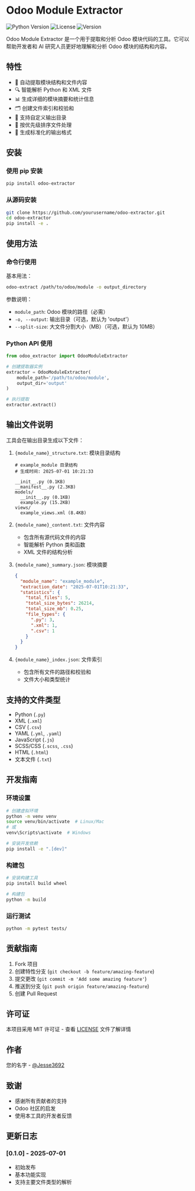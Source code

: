 # Odoo Module Extractor

![Python Version](https://img.shields.io/badge/python-3.6+-blue.svg)
![License](https://img.shields.io/badge/license-MIT-green.svg)
![Version](https://img.shields.io/badge/version-0.1.0-blue.svg)

Odoo Module Extractor 是一个用于提取和分析 Odoo 模块代码的工具。它可以帮助开发者和 AI 研究人员更好地理解和分析 Odoo 模块的结构和内容。

## 特性

- 📁 自动提取模块结构和文件内容
- 🔍 智能解析 Python 和 XML 文件
- 📊 生成详细的模块摘要和统计信息
- 🗂 创建文件索引和校验和
- 🎯 支持自定义输出目录
- 🔄 按优先级排序文件处理
- 📝 生成标准化的输出格式

## 安装

### 使用 pip 安装

```bash
pip install odoo-extractor
```

### 从源码安装

```bash
git clone https://github.com/yourusername/odoo-extractor.git
cd odoo-extractor
pip install -e .
```

## 使用方法

### 命令行使用

基本用法：
```bash
odoo-extract /path/to/odoo/module -o output_directory
```

参数说明：
- `module_path`: Odoo 模块的路径（必需）
- `-o, --output`: 输出目录（可选，默认为 'output'）
- `--split-size`: 大文件分割大小（MB）（可选，默认为 10MB）

### Python API 使用

```python
from odoo_extractor import OdooModuleExtractor

# 创建提取器实例
extractor = OdooModuleExtractor(
    module_path='/path/to/odoo/module',
    output_dir='output'
)

# 执行提取
extractor.extract()
```

## 输出文件说明

工具会在输出目录生成以下文件：

1. `{module_name}_structure.txt`: 模块目录结构
   ```
   # example_module 目录结构
   # 生成时间: 2025-07-01 10:21:33
   
   __init__.py (0.1KB)
   __manifest__.py (2.3KB)
   models/
     __init__.py (0.1KB)
     example.py (15.2KB)
   views/
     example_views.xml (8.4KB)
   ```

2. `{module_name}_content.txt`: 文件内容
   - 包含所有源代码文件的内容
   - 智能解析 Python 类和函数
   - XML 文件的结构分析

3. `{module_name}_summary.json`: 模块摘要
   ```json
   {
     "module_name": "example_module",
     "extraction_date": "2025-07-01T10:21:33",
     "statistics": {
       "total_files": 5,
       "total_size_bytes": 26214,
       "total_size_mb": 0.25,
       "file_types": {
         ".py": 3,
         ".xml": 1,
         ".csv": 1
       }
     }
   }
   ```

4. `{module_name}_index.json`: 文件索引
   - 包含所有文件的路径和校验和
   - 文件大小和类型统计

## 支持的文件类型

- Python (`.py`)
- XML (`.xml`)
- CSV (`.csv`)
- YAML (`.yml`, `.yaml`)
- JavaScript (`.js`)
- SCSS/CSS (`.scss`, `.css`)
- HTML (`.html`)
- 文本文件 (`.txt`)

## 开发指南

### 环境设置

```bash
# 创建虚拟环境
python -m venv venv
source venv/bin/activate  # Linux/Mac
# 或
venv\Scripts\activate  # Windows

# 安装开发依赖
pip install -e ".[dev]"
```

### 构建包

```bash
# 安装构建工具
pip install build wheel

# 构建包
python -m build
```

### 运行测试

```bash
python -m pytest tests/
```

## 贡献指南

1. Fork 项目
2. 创建特性分支 (`git checkout -b feature/amazing-feature`)
3. 提交更改 (`git commit -m 'Add some amazing feature'`)
4. 推送到分支 (`git push origin feature/amazing-feature`)
5. 创建 Pull Request

## 许可证

本项目采用 MIT 许可证 - 查看 [LICENSE](LICENSE) 文件了解详情

## 作者

您的名字 - [@Jesse3692](https://github.com/Jesse3692)

## 致谢

- 感谢所有贡献者的支持
- Odoo 社区的启发
- 使用本工具的开发者反馈

## 更新日志

### [0.1.0] - 2025-07-01
- 初始发布
- 基本功能实现
- 支持主要文件类型的解析
